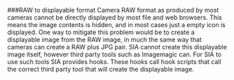 ###RAW to displayable format
Camera RAW format as produced by most cameras cannot be directly displayed by most file and web browsers. This means the image contents is hidden, and in most cases just a empty icon is displayed. One way to mitigate this problem would be to create a displayable image from the RAW image, in much the same way that cameras can create a RAW plus JPG pair. SIA cannot create this displayable image itself, however third party tools such as Imagemagic can. For SIA to use such tools SIA provides hooks. These hooks call hook scripts that call the correct third party tool that will create the displayable image.

   




